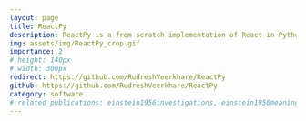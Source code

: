 ```yaml
---
layout: page
title: ReactPy
description: ReactPy is a from scratch implementation of React in Python using Brython
img: assets/img/ReactPy_crop.gif
importance: 2
# height: 140px
# width: 300px
redirect: https://github.com/RudreshVeerkhare/ReactPy
github: https://github.com/RudreshVeerkhare/ReactPy
category: software
# related_publications: einstein1956investigations, einstein1950meaning
---
```


